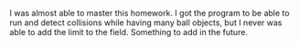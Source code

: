 I was almost able to master this homework. I got the program to be able to run and detect collisions while having many ball objects, but I never was able to add the limit to the field. Something to add in the future. 
